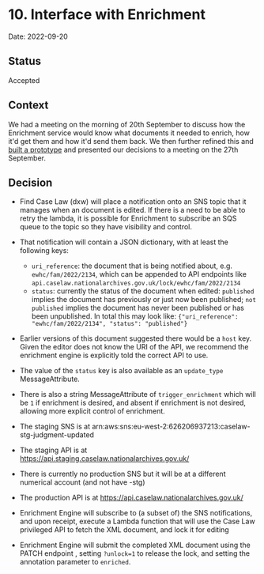 # 10. Interface with Enrichment

Date: 2022-09-20

## Status

Accepted

## Context

We had a meeting on the morning of 20th September to discuss how the Enrichment service would know what documents it needed to enrich, how it'd get them and how it'd send them back. We then further refined this and
[built a prototype](https://github.com/nationalarchives/ds-caselaw-editor-ui/pull/392)
and presented our decisions to a meeting on the 27th September.

## Decision

* Find Case Law (dxw) will place a notification onto an SNS topic that it manages when an document is edited. If there is a need to be able to retry the lambda, it is possible for Enrichment to subscribe an SQS queue to the topic so they have visibility and control.
* That notification will contain a JSON dictionary, with at least the following keys:
  * `uri_reference`: the document that is being notified about, e.g. `ewhc/fam/2022/2134`, which can be appended to API endpoints like `api.caselaw.nationalarchives.gov.uk/lock/ewhc/fam/2022/2134`
  * `status`: currently the status of the document when edited: `published` implies the document has previously or just now been published; `not published` implies the document has never been published or has been unpublished.
In total this may look like: `{"uri_reference": "ewhc/fam/2022/2134", "status": "published"}`

* Earlier versions of this document suggested there would be a `host` key. Given the editor does not know the URI of
  the API, we recommend the enrichment engine is explicitly told the correct API to use.

* The value of the `status` key is also available as an `update_type` MessageAttribute.
* There is also a string MessageAttribute of `trigger_enrichment` which will be `1` if enrichment is desired, and absent if enrichment is not desired, allowing more explicit control of enrichment.

* The staging SNS is at arn:aws:sns:eu-west-2:626206937213:caselaw-stg-judgment-updated
* The staging API is at https://api.staging.caselaw.nationalarchives.gov.uk/
* There is currently no production SNS but it will be at a different numerical account (and not have -stg)
* The production API is at https://api.caselaw.nationalarchives.gov.uk/

* Enrichment Engine will subscribe to (a subset of) the SNS notifications, and upon receipt, execute a Lambda function that will use the Case Law privileged API to fetch the XML document, and lock it for editing
* Enrichment Engine will submit the completed XML document using the PATCH endpoint , setting `?unlock=1` to release the lock, and setting the annotation parameter to `enriched`.
